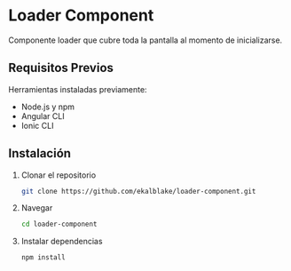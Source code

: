 # Loader Component

Componente loader que cubre toda la pantalla al momento de inicializarse.

## Requisitos Previos

Herramientas instaladas previamente:

- Node.js y npm
- Angular CLI
- Ionic CLI

## Instalación

1. Clonar el repositorio

   ```bash
   git clone https://github.com/ekalblake/loader-component.git
   
2. Navegar

   ```bash
   cd loader-component

3. Instalar dependencias

    ```bash
    npm install

